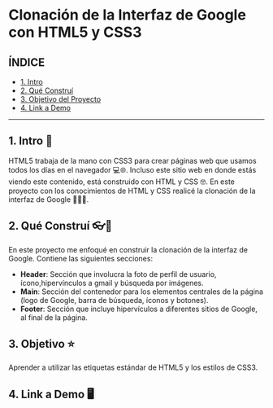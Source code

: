 # Clonación de la Interfaz de Google con HTML5 y CSS3

## **ÍNDICE**

* [1. Intro](#)
* [2. Qué Construí](#)
* [3. Objetivo del Proyecto](#)
* [4. Link a Demo](#)

****

## 1. Intro 📄

HTML5 trabaja de la mano con CSS3 para crear páginas web que usamos todos los días en el navegador 💻🌐. Incluso este sitio web en donde estás viendo este contenido, está construido con HTML y CSS 🤓. En este proyecto con los conocimientos de HTML y CSS realicé la clonación de la interfaz de Google 💯🙋‍♀️.

## 2. Qué Construí 👓🔧

En este proyecto me enfoqué en construir la clonación de la interfaz de Google. Contiene las siguientes secciones:
* **Header**: Sección que involucra la foto de perfil de usuario, ícono,hipervínculos a gmail y búsqueda por imágenes.
* **Main**: Sección del contenedor para los elementos centrales de la página (logo de Google, barra de búsqueda, íconos y botones).
* **Footer**: Sección que incluye hipervículos a diferentes sitios de Google, al final de la página.

## 3. Objetivo ⭐

Aprender a utilizar las etiquetas estándar de HTML5 y los estilos de CSS3.

## 4. Link a Demo 🖥
